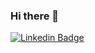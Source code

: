 ### Hi there 👋

[![Linkedin Badge](https://img.shields.io/badge/-William%20Nakagawa-blue?style=flat-square&logo=Linkedin&logoColor=white&link=https://www.linkedin.com/in/william-nakagawa/)](https://www.linkedin.com/in/william-nakagawa/)

<!--
**will-nakagawa/will-nakagawa** is a ✨ _special_ ✨ repository because its `README.md` (this file) appears on your GitHub profile.

Here are some ideas to get you started:

- 🔭 I’m currently working on ...
- 🌱 I’m currently learning ...
- 👯 I’m looking to collaborate on ...
- 🤔 I’m looking for help with ...
- 💬 Ask me about ...
- 📫 How to reach me: ...
- 😄 Pronouns: ...
- ⚡ Fun fact: ...
-->
